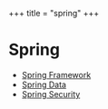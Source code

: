 +++
title = "spring"
+++

# Spring

- [Spring Framework](./spring-framework)
- [Spring Data](./spring-data)
- [Spring Security](./spring-security)

